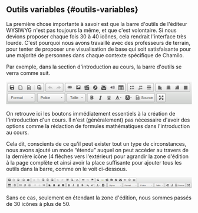 ## Outils variables {#outils-variables}

La première chose importante à savoir est que la barre d&#039;outils de l&#039;éditeur WYSIWYG n&#039;est pas toujours la même, et que c&#039;est volontaire. Si nous devions proposer chaque fois 30 à 40 icônes, cela rendrait l&#039;interface très lourde. C&#039;est pourquoi nous avons travaillé avec des professeurs de terrain, pour tenter de proposer une visualisation de base qui soit satisfaisante pour une majorité de personnes dans chaque contexte spécifique de Chamilo.

Par exemple, dans la section d&#039;introduction au cours, la barre d&#039;outils se verra comme suit.

![](../assets/image18.png)

On retrouve ici les boutons immédiatement essentiels à la création de l&#039;introduction d&#039;un cours. Il n&#039;est (généralement) pas nécessaire d&#039;avoir des options comme la rédaction de formules mathématiques dans l&#039;introduction au cours.

Cela dit, conscients de ce qu&#039;il peut exister tout un type de circonstances, nous avons ajouté un mode “étendu” auquel on peut accéder au travers de la dernière icône (4 flèches vers l&#039;extérieur) pour agrandir la zone d&#039;édition à la page complète et ainsi avoir la place suffisante pour ajouter tous les outils dans la barre, comme on le voit ci-dessous.

![](../assets/image19.png)

Sans ce cas, seulement en étendant la zone d&#039;édition, nous sommes passés de 30 icônes à plus de 50.